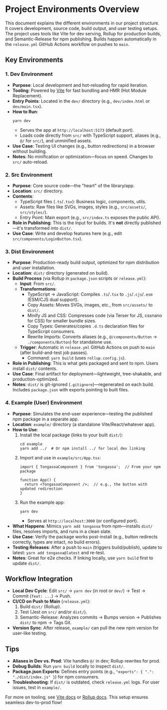 # Project Environments Overview

This document explains the different environments in our project structure. It covers development, source code, build output, and user testing setups. The project uses tools like Vite for dev serving, Rollup for production builds, and Semantic-Release for npm publishing. Builds happen automatically in the `release.yml` GitHub Actions workflow on pushes to `main`.

## Key Environments

### 1. Dev Environment
- **Purpose**: Local development and hot-reloading for rapid iteration.
- **Tooling**: Powered by [Vite](https://vitejs.dev/) for fast bundling and HMR (Hot Module Replacement).
- **Entry Points**: Located in the `dev/` directory (e.g., `dev/index.html` or `dev/main.tsx`).
- **How to Run**:
  ```
  yarn dev
  ```
  - Serves the app at `http://localhost:5173` (default port).
  - Loads code directly from `src/` with TypeScript support, aliases (e.g., `@/` for `src/`), and unminified assets.
- **Use Case**: Testing UI changes (e.g., button redirections) in a browser without building.
- **Notes**: No minification or optimization—focus on speed. Changes to `src/` auto-reload.

### 2. Src Environment
- **Purpose**: Core source code—the "heart" of the library/app.
- **Location**: `src/` directory.
- **Contents**:
  - TypeScript files (`.ts`/`.tsx`): Business logic, components, utils.
  - Assets: Raw files like SVGs, images, styles (e.g., `src/assets/`, `src/styles/`).
  - Entry Point: Main export (e.g., `src/index.ts` exposes the public API).
- **Role in Publishing**: This is the input for builds. It's **not** directly published—it's transformed into `dist/`.
- **Use Case**: Write and develop features here (e.g., edit `src/components/LoginButton.tsx`).

### 3. Dist Environment
- **Purpose**: Production-ready build output, optimized for npm distribution and user installation.
- **Location**: `dist/` directory (generated on build).
- **Build Process** (via Rollup in `package.json` scripts or `release.yml`):
  - **Input**: From `src/`.
  - **Transformations**:
    - TypeScript → JavaScript: Compiles `.ts`/`.tsx` to `.js`/`.cjs`/`.esm` (ESM/CJS dual support).
    - Copy Assets: Moves SVGs, images, etc., from `src/assets/` to `dist/`.
    - Minify JS and CSS: Compresses code (via Terser for JS, cssnano for CSS) for smaller bundle sizes.
    - Copy Types: Generates/copies `.d.ts` declaration files for TypeScript consumers.
    - Rewrite Imports: Converts aliases (e.g., `@/components/Button` → `./components/Button`) for standalone use.
  - **Trigger**: Automatic in `release.yml` GitHub Actions on push to `main` (after build-and-test job passes).
    - Command: `yarn build` (uses `rollup.config.js`).
- **Role in Publishing**: This is what gets packaged and sent to npm. Users install `dist/` contents.
- **Use Case**: Final artifact for deployment—lightweight, tree-shakable, and production-optimized.
- **Notes**: `dist/` is git-ignored (`.gitignore`)—regenerated on each build. Includes `package.json` with exports pointing to built files.

### 4. Example (User) Environment
- **Purpose**: Simulates the end-user experience—testing the published npm package in a separate app.
- **Location**: `example/` directory (a standalone Vite/React/whatever app).
- **How to Use**:
  1. Install the local package (links to your built `dist/`):
     ```
     cd example
     yarn add ../  # Or npm install ../ for local dev linking
     ```
  2. Import and use in `example/src/App.tsx`:
     ```tsx
     import { TongasoaComponent } from 'tongasoa';  // From your npm package

     function App() {
       return <TongasoaComponent />;  // e.g., the button with updated redirection
     }
     ```
  3. Run the example app:
     ```
     yarn dev
     ```
     - Serves at `http://localhost:3000` (or configured port).
- **What Happens**: Mimics `yarn add tongasoa` from npm—installs `dist/` files, resolves imports, and runs in a clean slate.
- **Use Case**: Verify the package works post-install (e.g., button redirects correctly, types are intact, no build errors).
- **Testing Releases**: After a push to `main` (triggers build/publish), update to latest: `yarn add tongasoa@latest` and re-test.
- **Notes**: Great for e2e checks. If linking locally, use `yarn build` first to update `dist/`.

## Workflow Integration
- **Local Dev Cycle**: Edit `src/` → `yarn dev` (in root or `dev/`) → Test → Commit (`feat: ...`) → Push.
- **CI/CD on Push to Main** (`release.yml`):
  1. Build `dist/` (Rollup).
  2. Test (Jest on `src/` and/or `dist/`).
  3. Semantic-Release: Analyzes commits → Bumps version → Publishes `dist/` to npm → Tags Git.
- **Version Sync**: After release, `example/` can pull the new npm version for user-like testing.

## Tips
- **Aliases in Dev vs. Prod**: Vite handles `@/` in dev; Rollup rewrites for prod.
- **Debug Builds**: Run `yarn build` locally to inspect `dist/`.
- **Package.json Exports**: Defines entry points (e.g., `"exports": { ".": "./dist/index.js" }`) for npm consumers.
- **Troubleshooting**: If `dist/` is outdated, check `release.yml` logs. For user issues, test in `example/`.

For more on tooling, see [Vite docs](https://vitejs.dev/) or [Rollup docs](https://rollupjs.org/). This setup ensures seamless dev-to-prod flow!